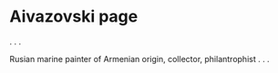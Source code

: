 # Aivazovski page

. . .

Rusian marine painter of Armenian origin, collector, philantrophist
. . . 